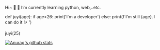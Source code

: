 Hi~ 👋
🔭 I’m currently learning python, web,..etc.

def juyi(age):
  if age>26:
    print('I'm a developer')
  else:
    print(f'I'm still {age}. I can do it !⚡ ')

juyi(25)

[![Anurag's github stats](https://github-readme-stats.vercel.app/api?username=juyi212&show_icons=true&theme=radical)](https://github.com/anuraghazra/github-readme-stats)
